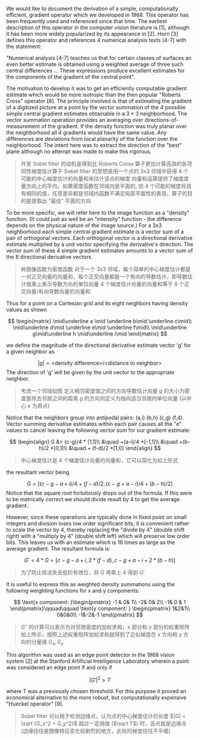 We would like to document the derivation of a simple, computationally efficient, gradient operator which we developed in 1968. This operator has been frequently used and referenced since that time. The earliest description of this operator in the computer vision literature is [1], although it has been more widely popularized by its appearance in [2]. Horn [3] defines this operator and references 4 numerical analysis texts [4-7] with the statement:

"Numerical analysis [4-7] teaches us that for certain classes of surfaces an even better estimate is obtained using a weighted average of three such central differences ... These expressions produce excellent estimates for the components of the gradient of the central point". 

The motivation to develop it was to get an efficiently computable gradient estimate which would be more isotropic than the then popular "Roberts Cross" operator [8]. The principle involved is that of estimating the gradient of a digitized picture at a point by the vector summation of the 4 possible simple central gradient estimates obtainable in a ${3\times3}$ neighborhood. The vector summation operation provides an averaging over directions-of-measurement of the gradient. If the density function was truly planar over the neighborhood all 4 gradients would have the same value. Any differences are deviations from local planarity of the function over the neighborhood. The intent here was to extract the direction of the "best" plane although no attempt was made to make this rigorous. 
>  开发 Sobel filter 的动机是得到比 Roberts Cross 算子更加计算高效的各项同性梯度估计算子
>  Sobel filter 的思想是用一个点的 3x3 邻域中获得 4 个可能的中心梯度估计的向量和来估计该点的梯度
>  向量和运算提供了梯度度量方向上的平均，如果密度函数在邻域内是平面的, 则 4 个可能的梯度将具有相同的值，任意差异都是邻域内函数不满足局部平面性的表现，算子的目的是提取出 “最佳” 平面的方向

To be more specific, we will refer here to the image function as a "density" function. (It could just as well be an "intensity" function - the difference depends on the physical nature of the image source.) For a 3x3 neighborhood each simple central gradient estimate is a vector sum of a pair of orthogonal vectors. Each orthogonal vector is a directional derivative estimate multiplied by a unit vector specifying the derivative's direction. The vector sum of these 4 simple gradient estimates amounts to a vector sum of the 8 directional derivative vectors. 
>  称图像函数为密度函数
>  对于一个 3x3 邻域，每个简单的中心梯度估计都是一对正交向量的向量和，每个正交向量都是一个有向的导数估计，即导数估计值乘上表示导数方向的单位向量
>  4 个梯度估计向量的向量和等于 8 个正交向量/有向导数向量的向量和

Thus for a point on a Cartesian grid and its eight neighbors having density values as shown 

$$
\begin{matrix}
\mid\underline a \mid \underline b\mid \underline c\mid\\
\mid\underline d\mid \underline e\mid \underline f\mid\\
\mid\underline g\mid\underline  h \mid\underline  i\mid
\end{matrix}
$$

we define the magnitude of the directional derivative estimate vector 'g' for a given neighbor as 

$$
|g| = \text{<density difference>/<distance to neighbor>}
$$
The direction of 'g' will be given by the unit vector to the appropriate neighbor. 

>  考虑一个邻域如图
>  定义相邻密度值之间的方向导数估计向量 $g$ 的大小为密度差除去邻居之间的距离
>  $g$ 的方向则定义为指向适当邻居的单位向量 (以中心 $e$ 为原点)

Notice that the neighbors group into antipodal pairs: (a,i) (b,h) (c,g) (f,d). Vector summing derivative estimates within each pair causes all the "e" values to cancel leaving the following vector sum for our gradient estimate: 

$$
\begin{align}
G &= (c-g)/4 * [1,1]\\
&\quad +(a-i)/4 *[-1,1]\\
&\quad +(b-h)/2 *[0,1]\\
&\quad + (f-d)/2 *[1,0]
\end{align}
$$ 
>  中心梯度估计是 4 个梯度估计向量的向量和，它可以简化为如上形式

the resultant vector being 

$$
G = [(c-g-a+i)/4 + (f-d)/2, (c-g+a-i)/4 + (b-h)/2]
$$ 
Notice that the square root fortuitously drops out of the formula. If this were to be metrically correct we should divide result by 4 to get the average gradient. 

However, since these operations are typically done in fixed point on small integers and division loses low order significant bits, it is convenient rather to scale the vector by 4, thereby replacing the "divide by 4" (double shift right) with a "multiply by 4" (double shift left) which will preserve low order bits. This leaves us with an estimate which is 16 times as large as the average gradient. The resultant formula is: 

$$
G' = 4*G = [c-g-a+i,2*(f-d), c-g+a-i + 2*(b-h)]
$$ 
>  为了防止除法失去低阶有效位，将 $G$ 再乘上 4 得到 $G'$

It is useful to express this as weighted density summations using the following weighting functions for x and y components: 

$$
\text{x component: }\begin{pmatrix}
 -1 & 0& 1\\
 -2& 0& 2\\
 -1&  0 &  1
\end{pmatrix}\qquad\qquad
\text{y component: }
\begin{pmatrix}
1&2&1\\
0&0&0\\
-1&-2&-1
\end{pmatrix}
$$

>  $G''$ 的计算可以表示为对邻居密度的加权求和，x 部分和 y 部分的权重矩阵如上所示，按照上述权重矩阵加权求和就得到了近似梯度在 x 方向和 y 方向的分量值 $G_x, G_y$

This algorithm was used as an edge point detector in the 1968 vision system [2] at the Stanford Artificial Intelligence Laboratory wherein a point was considered an edge point if and only if 

$$
|G'|^2 > T
$$

where T was a previously chosen threshold. For this purpose it proved an economical alternative to the more robust, but computationally expensive "Hueckel operator" [9]. 

>  Sobel filter 可以用于检测边缘点，认为点的中心梯度估计的长度 $|G| = \sqrt {G_x^2 + G_y^2}$ 超过一定阈值 ($\sqrt T$) 时，该点就是边缘点 (边缘往往是图像特征变化较剧烈的地方，此处的梯度往往不平缓)